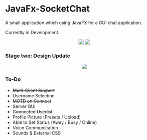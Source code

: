 # JavaFx-SocketChat

A small application which using JavaFX for a GUI chat application.

Currently in Development.
<p align="center">
<img src="http://i.imgur.com/h3W5LDy.png"/>
<img src="http://i.imgur.com/0AEBbmX.png"/>
</p>

<h3>Stage two: Design Update</h3>
<p align="center">
<img src="http://i.imgur.com/bQWcK6H.png"/>
</p>

<h3> To-Do </h3>
<ul>
  <li><strike>Multi-Client Support</strike></li>
  <li><strike>Username Selection</strike></li>
  <li><strike>MOTD on Connect</strike></li>
  <li>Server GUI</li>
  <li><strike>Connected Userlist</strike></li>
  <li>Profile Picture (Presets / Upload)</li>
  <li>Able to Set Status (Away / Busy / Online)</li>
  <li>Voice Communication</li>
  <li>Sounds & External CSS</li>
</ul>

